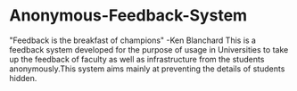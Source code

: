 # Anonymous-Feedback-System
"Feedback is the breakfast of champions"
                                 -Ken Blanchard
This is a feedback system developed for the purpose of usage in Universities to take up the feedback of faculty as well as infrastructure
from the students anonymously.This system aims mainly at preventing the details of students hidden.
